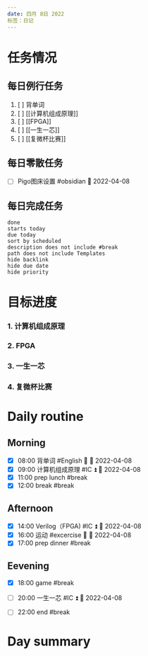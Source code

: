 ```yaml
---
date: 四月 8日 2022
标签：日记
---
```


# 任务情况

## 每日例行任务
1. [ ] 背单词
2. [ ] [[计算机组成原理]]
3. [ ] [[FPGA]]
4. [ ] [[一生一芯]]
5. [ ] [[复微杯比赛]]

## 每日零散任务
- [ ] Pigo图床设置 #obsidian 📅 2022-04-08

## 每日完成任务
```tasks
done
starts today
due today
sort by scheduled
description does not include #break
path does not include Templates
hide backlink
hide due date
hide priority
```

# 目标进度
### 1. 计算机组成原理

### 2. FPGA

### 3. 一生一芯

### 4. 复微杯比赛

# Daily routine
## Morning
- [x] 08:00 背单词 #English 🔼 📅 2022-04-08
- [x] 09:00 计算机组成原理 #IC ⏫ 📅 2022-04-08
- [x] 11:00 prep lunch #break
- [x] 12:00 break #break

## Afternoon
- [x] 14:00 Verilog（FPGA) #IC ⏫ 📅 2022-04-08
- [x] 16:00 运动 #excercise 🔼 📅 2022-04-08
- [x] 17:00 prep dinner #break

## Eevening
- [x] 18:00 game  #break
- [ ] 20:00 一生一芯 #IC ⏫ 📅 2022-04-08
- [ ] 22:00 end #break


# Day summary




